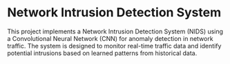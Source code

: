 # Network Intrusion Detection System

This project implements a Network Intrusion Detection System (NIDS) using a Convolutional Neural Network (CNN) for anomaly detection in network traffic. The system is designed to monitor real-time traffic data and identify potential intrusions based on learned patterns from historical data.

<!-- ## Project Structure

- **templates/**: Contains HTML templates for the web application.
  - **base.html**: The base template that includes common HTML structure.
  - **traffic.html**: Displays real-time traffic data and alerts for detected anomalies.

- **static/**: Directory for static files such as CSS, JavaScript, and images.

- **app.py**: The main application file that runs the web server. It includes routes for serving HTML templates and handling API requests for traffic data. This file also implements the CNN model for anomaly detection.

- **README.md**: Documentation for the project, including setup instructions, features, and usage guidelines.

## Features

- Real-time traffic monitoring: The application fetches and displays network traffic data every two seconds.
- Anomaly detection: Utilizes a trained CNN model to identify anomalies in network traffic.
- Alerts for detected anomalies: The system provides notifications in the user interface when potential intrusions are detected.

## Setup Instructions

1. Clone the repository to your local machine.
2. Install the required dependencies. You may need to create a virtual environment and run:
   ```
   pip install -r requirements.txt
   ```
3. Train the CNN model on historical traffic data and save the model.
4. Update the `app.py` file to load the trained model and implement the API endpoint for traffic data processing.
5. Run the application:
   ```
   python app.py
   ```
6. Open your web browser and navigate to `http://localhost:5000` to access the application.

## Usage

- The traffic data will be displayed in a table format on the `traffic.html` page.
- Anomalies detected by the CNN model will trigger alerts, which will be displayed on the same page.

## Future Enhancements

- Improve the CNN model's accuracy by using more diverse training data.
- Implement user authentication for accessing the application.
- Add logging and monitoring features for better insights into network traffic patterns. -->
